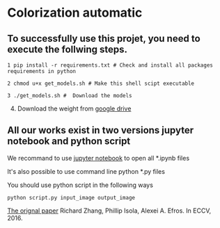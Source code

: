 # Colorization automatic

## To successfully use this projet, you need to execute the follwing steps.
```
1 pip install -r requirements.txt # Check and install all packages requirements in python
```
```
2 chmod u+x get_models.sh # Make this shell scipt executable
```
```
3 ./get_models.sh #  Download the models
```

4. Download the weight from [google drive](https://drive.google.com/file/d/1q-6ZbRPQCDQLhkIO5BDapMB4X_BunOM0/view?usp=sharing) 

## All our works exist in two versions jupyter notebook and python script

We recommand to use [jupyter notebook](https://jupyter.org/install) to open all *.ipynb files

It's also possible to use command line python *.py files

You should use python script in the following ways
```
python script.py input_image output_image
```
[The orignal paper](https://arxiv.org/pdf/1603.08511.pdf)
Richard Zhang, Phillip Isola, Alexei A. Efros. In ECCV, 2016.
